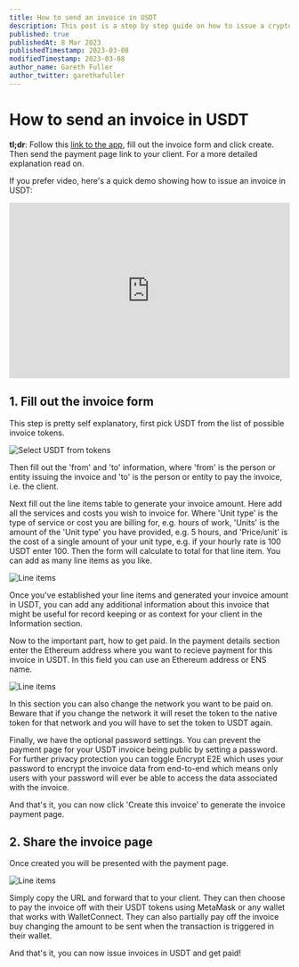 ```yaml
---
title: How to send an invoice in USDT
description: This post is a step by step guide on how to issue a crypto invoice in USDT stablecoin, that a client can then pay with MetaMask or any other crypto wallet.
published: true
publishedAt: 8 Mar 2023
publishedTimestamp: 2023-03-08
modifiedTimestamp: 2023-03-08
author_name: Gareth Fuller
author_twitter: garethafuller
---
```


# How to send an invoice in USDT
**tl;dr**: Follow this [link to the app](/?token=0xdAC17F958D2ee523a2206206994597C13D831ec7), fill out the invoice form and
click create. Then send the payment page link to your client. For a more
detailed explanation read on.

If you prefer video, here's a quick demo showing how to issue an invoice in
USDT:

<div style="position: relative; padding-bottom: 62.5%; height: 0;"><iframe src="https://www.loom.com/embed/6579bb2f710245cd984f9e224d4a827e" frameborder="0" webkitallowfullscreen mozallowfullscreen allowfullscreen style="position: absolute; top: 0; left: 0; width: 100%; height: 100%;" class="rounded-xl shadow-lg"></iframe></div>

## 1. Fill out the invoice form
This step is pretty self explanatory, first pick USDT from the list of possible
invoice tokens.

<img src="/images/blog/posts/invoice-in-dai/token-select.png" alt="Select USDT
from tokens" class="h-56 rounded-xl shadow-xl" />

Then fill out the 'from' and 'to' information, where 'from' is the person or entity
issuing the invoice and 'to' is the person or entity to pay the invoice, i.e.
the client.

Next fill out the line items table to generate your invoice amount. Here add all
the services and costs you wish to invoice for. Where 'Unit type' is the type of
service or cost you are billing for, e.g. hours of work, 'Units' is the amount
of the 'Unit type' you have provided, e.g. 5 hours, and 'Price/unit' is the cost
of a single amount of your unit type, e.g. if your hourly rate is 100 USDT enter
100. Then the form will calculate to total for that line item. You can add as
many line items as you like.

<img src="/images/blog/posts/invoice-in-usdt/line-items.png" alt="Line items" class="rounded-xl shadow-xl" />

Once you've established your line items and generated your invoice amount in
USDT, you can add any additional information about this invoice that might be
useful for record keeping or as context for your client in the Information
section.

Now to the important part, how to get paid. In the payment details section enter
the Ethereum address where you want to recieve payment for this invoice in USDT.
In this field you can use an Ethereum address or ENS name.

<img src="/images/blog/posts/invoice-in-dai/payment-details.png" alt="Line items" class="rounded-xl shadow-xl" />

In this section you can also change the network you want to be paid on. Beware
that if you change the network it will reset the token to the native token for
that network and you will have to set the token to USDT again.

Finally, we have the optional password settings. You can prevent the payment
page for your USDT invoice being public by setting a password. For further
privacy protection you can toggle Encrypt E2E which uses your password to
encrypt the invoice data from end-to-end which means only users with your
password will ever be able to access the data associated with the invoice.

And that's it, you can now click 'Create this invoice' to generate the invoice
payment page.

## 2. Share the invoice page
Once created you will be presented with the payment page.

<img src="/images/blog/posts/invoice-in-usdt/payment-page.png" alt="Line items" class="rounded-xl shadow-xl" />

Simply copy the URL and forward that to your client. They can then choose to pay
the invoice off with their USDT tokens using MetaMask or any wallet that works
with WalletConnect. They can also partially pay off the invoice buy changing the
amount to be sent when the transaction is triggered in their wallet.

And that's it, you can now issue invoices in USDT and get paid!

